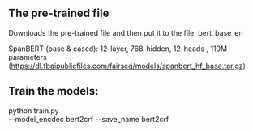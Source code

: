 
## The pre-trained file 
Downloads the pre-trained file and then put it to the file: bert_base_en 

SpanBERT (base & cased): 12-layer, 768-hidden, 12-heads , 110M parameters 
(https://dl.fbaipublicfiles.com/fairseq/models/spanbert_hf_base.tar.gz)

## Train the models:

python train.py \
  --model_encdec bert2crf 
  --save_name bert2crf
